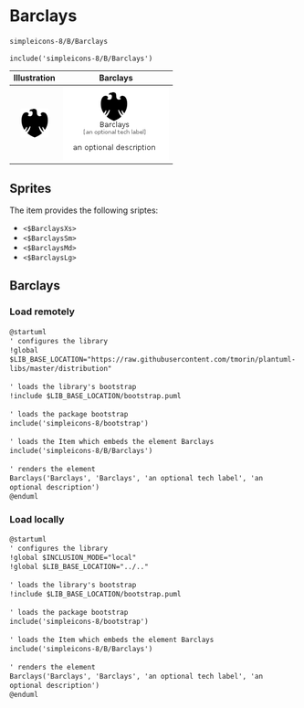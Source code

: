# Barclays


```text
simpleicons-8/B/Barclays
```

```text
include('simpleicons-8/B/Barclays')
```



| Illustration | Barclays |
| :---: | :---: |
| ![illustration for Illustration](../../simpleicons-8/B/Barclays.png) | ![illustration for Barclays](../../simpleicons-8/B/Barclays.Local.png) |



## Sprites
The item provides the following sriptes:

- `<$BarclaysXs>`
- `<$BarclaysSm>`
- `<$BarclaysMd>`
- `<$BarclaysLg>`





## Barclays

### Load remotely
```plantuml
@startuml
' configures the library
!global $LIB_BASE_LOCATION="https://raw.githubusercontent.com/tmorin/plantuml-libs/master/distribution"

' loads the library's bootstrap
!include $LIB_BASE_LOCATION/bootstrap.puml

' loads the package bootstrap
include('simpleicons-8/bootstrap')

' loads the Item which embeds the element Barclays
include('simpleicons-8/B/Barclays')

' renders the element
Barclays('Barclays', 'Barclays', 'an optional tech label', 'an optional description')
@enduml
```

### Load locally
```plantuml
@startuml
' configures the library
!global $INCLUSION_MODE="local"
!global $LIB_BASE_LOCATION="../.."

' loads the library's bootstrap
!include $LIB_BASE_LOCATION/bootstrap.puml

' loads the package bootstrap
include('simpleicons-8/bootstrap')

' loads the Item which embeds the element Barclays
include('simpleicons-8/B/Barclays')

' renders the element
Barclays('Barclays', 'Barclays', 'an optional tech label', 'an optional description')
@enduml
```

